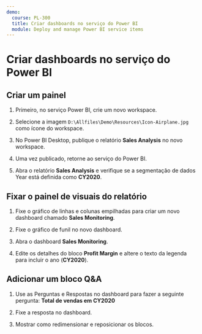 ```yaml
---
demo:
  course: PL-300
  title: Criar dashboards no serviço do Power BI
  module: Deploy and manage Power BI service items
---
```

# Criar dashboards no serviço do Power BI

## Criar um painel

1. Primeiro, no serviço Power BI, crie um novo workspace.

1. Selecione a imagem `D:\Allfiles\Demo\Resources\Icon-Airplane.jpg` como ícone do workspace.

1. No Power BI Desktop, publique o relatório **Sales Analysis** no novo workspace.

1. Uma vez publicado, retorne ao serviço do Power BI.

1. Abra o relatório **Sales Analysis** e verifique se a segmentação de dados Year está definida como **CY2020**.

## Fixar o painel de visuais do relatório

1. Fixe o gráfico de linhas e colunas empilhadas para criar um novo dashboard chamado **Sales Monitoring**.

1. Fixe o gráfico de funil no novo dashboard.

1. Abra o dashboard **Sales Monitoring**.

1. Edite os detalhes do bloco **Profit Margin** e altere o texto da legenda para incluir o ano (**CY2020**).

## Adicionar um bloco Q&A

1. Use as Perguntas e Respostas no dashboard para fazer a seguinte pergunta: **Total de vendas em CY2020**

1. Fixe a resposta no dashboard.

1. Mostrar como redimensionar e reposicionar os blocos.

